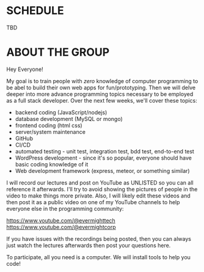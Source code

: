# SCHEDULE

TBD

# ABOUT THE GROUP
Hey Everyone! 

My goal is to train people with *zero* knowledge of computer programming to be abel to build their own web apps for fun/prototyping.  Then we will delve deeper into more advance programming topics necessary to be employed as a full stack developer. Over the next few weeks, we'll cover these topics:

- backend coding (JavaScript/nodejs)
- database development (MySQL or mongo)
- frontend coding (html css)
- server/system maintenance
- GitHub
- CI/CD
- automated testing - unit test, integration test, bdd test, end-to-end test
- WordPress development - since it's so popular, everyone should have basic coding knowledge of it
- Web development framework (express, meteor, or something similar)

I will record our lectures and post on YouTube as UNLISTED so you can all reference it afterwards.  I'll try to avoid showing the pictures of people in the video to make things more private.   Also, I will likely edit these videos and then post it as a public video on one of my YouTube channels to help everyone else in the programming community:

https://www.youtube.com/@evermighttech
https://www.youtube.com/@evermightcorp

If you have issues with the recordings being posted, then you can always just watch the lectures afterwards then post your questions here.

To participate, all you need is a computer.   We will install tools to help you code!